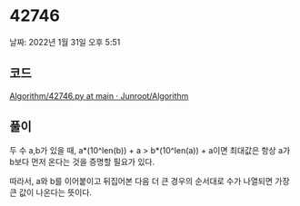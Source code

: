 # 42746

날짜: 2022년 1월 31일 오후 5:51

## 코드

[Algorithm/42746.py at main · Junroot/Algorithm](https://github.com/Junroot/Algorithm/blob/main/programmers/42746.py)

## 풀이

두 수 a,b가 있을 때, a*(10^len(b)) + a > b*(10^len(a)) + a이면 최대값은 항상 a가 b보다 먼저 온다는 것을 증명할 필요가 있다. 

따라서, a와 b를 이어붙이고 뒤집어본 다음 더 큰 경우의 순서대로 수가 나열되면 가장 큰 값이 나온다는 뜻이다.